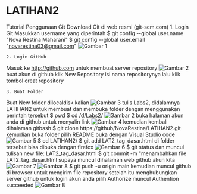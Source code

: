 # LATIHAN2
Tutorial Penggunaan Git
Download Git di web resmi (git-scm.com)
    1. Login Git
Masukkan username yang diperintah
$ git config --global user.name "Nova Restina Maharani"
$ git config --global user.email "novarestina03@gmail.com"
![Gambar 1](screenshot/ss1)

    2. Login GitHub
Masuk ke http://github.com untuk membuat server repository
![Gambar 2](screenshot/ss2)
buat akun di github
klik New Repository
isi nama repositorynya
lalu klik tombol creat repository

    3. Buat Folder
Buat New folder dilocaldisk kalian
![Gambar 3](screenshot3)
tulis Labs2, didalamnya LATIHAN2
untuk membuat dan membuka folder dengan menggunakan perintah tersebut
$ pwd
$ cd /d/Labs2/
![Gambar 2](screenshot/ss2)
buka halaman akun anda di github untuk menyalin link
![Gambar 4](screenshot/ss4)
kemudian kembali dihalaman gitbash
$ git clone https://github/NovaRestina/LATIHAN2.git
kemudian buka folder pilih README buka dengan Visual Studio code
![Gambar 5](screenshot/ss5)
$ cd LATIHAN2/
$ git add LAT2_tag_dasar.html di folder tersebut bisa dibuka dengan firefox
![Gambar 6](screenshot/ss6)
$ git status dan muncul tulisan new file: LAT2_tag_dasar.html
$ git commit -m "menambahkan file LAT2_tag_dasar.html supaya muncul dihalaman web github akun kita
![Gambar 7](screenshot/ss7)
![Gambar 8](screenshot/ss8)
$ git push -u origin main 
kemudian muncul github di browser untuk mengirim file repository
setelah itu menghubungkan server github untuk login akun anda
pilih Authorize
muncul Authention succeeded
![Gambar 8](screenshot/ss8)



